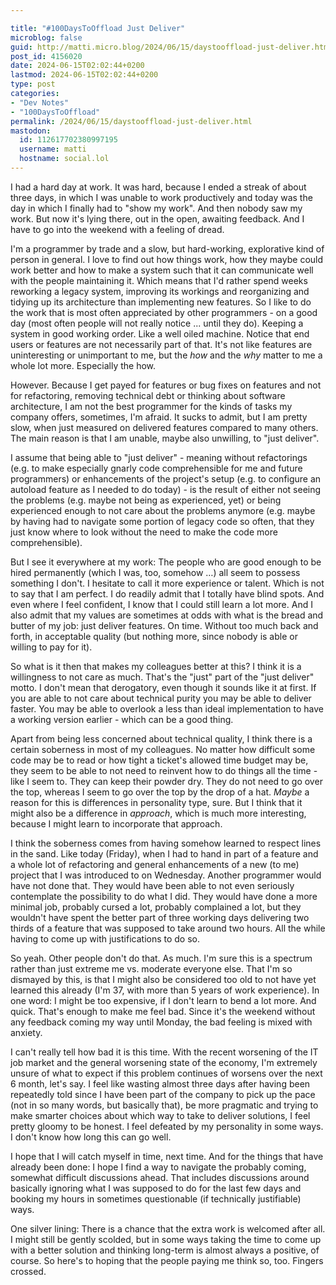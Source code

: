 ```yaml
---

title: "#100DaysToOffload Just Deliver"
microblog: false
guid: http://matti.micro.blog/2024/06/15/daystooffload-just-deliver.html
post_id: 4156020
date: 2024-06-15T02:02:44+0200
lastmod: 2024-06-15T02:02:44+0200
type: post
categories:
- "Dev Notes"
- "100DaysToOffload"
permalink: /2024/06/15/daystooffload-just-deliver.html
mastodon:
  id: 112617702380997195
  username: matti
  hostname: social.lol
---
```

I had a hard day at work. It was hard, because I ended a streak of about three days, in which I was unable to work productively and today was the day in which I finally had to "show my work". And then nobody saw my work. But now it's lying there, out in the open, awaiting feedback. And I have to go into the weekend with a feeling of dread.

I'm a programmer by trade and a slow, but hard-working, explorative kind of person in general. I love to find out how things work, how they maybe could work better and how to make a system such that it can communicate well with the people maintaining it. Which means that I'd rather spend weeks reworking a legacy system, improving its workings and reorganizing and tidying up its architecture than implementing new features. So I like to do the work that is most often appreciated by other programmers - on a good day (most often people will not really notice ... until they do). Keeping a system in good working order. Like a well oiled machine. Notice that end users or features are not necessarily part of that. It's not like features are uninteresting or unimportant to me, but the _how_ and the _why_ matter to me a whole lot more. Especially the how.

However. Because I get payed for features or bug fixes on features and not for refactoring, removing technical debt or thinking about software architecture, I am not the best programmer for the kinds of tasks my company offers, sometimes, I'm afraid. It sucks to admit, but I am pretty slow, when just measured on delivered features compared to many others. The main reason is that I am unable, maybe also unwilling, to "just deliver".

I assume that being able to "just deliver" - meaning without refactorings (e.g. to make especially gnarly code comprehensible for me and future programmers) or enhancements of the project's setup (e.g. to configure an autoload feature as I needed to do today) - is the result of either not seeing the problems (e.g. maybe not being as experienced, yet) or being experienced enough to not care about the problems anymore (e.g. maybe by having had to navigate some portion of legacy code so often, that they just know where to look without the need to make the code more comprehensible).

But I see it everywhere at my work: The people who are good enough to be hired permanently (which I was, too, somehow …) all seem to possess something I don't. I hesitate to call it more experience or talent. Which is not to say that I am perfect. I do readily admit that I totally have blind spots. And even where I feel confident, I know that I could still learn a lot more. And I also admit that my values are sometimes at odds with what is the bread and butter of my job: just deliver features. On time. Without too much back and forth, in acceptable quality (but nothing more, since nobody is able or willing to pay for it).

So what is it then that makes my colleagues better at this? I think it is a willingness to not care as much. That's the "just" part of the "just deliver" motto. I don't mean that derogatory, even though it sounds like it at first. If you are able to not care about technical purity you may be able to deliver faster. You may be able to overlook a less than ideal implementation to have a working version earlier - which can be a good thing.

Apart from being less concerned about technical quality, I think there is a certain soberness in most of my colleagues. No matter how difficult some code may be to read or how tight a ticket's allowed time budget may be, they seem to be able to not need to reinvent how to do things all the time - like I seem to. They can keep their powder dry. They do not need to go over the top, whereas I seem to go over the top by the drop of a hat. _Maybe_ a reason for this is differences in personality type, sure. But I think that it might also be a difference in _approach_, which is much more interesting, because I might learn to incorporate that approach.

I think the soberness comes from having somehow learned to respect lines in the sand. Like today (Friday), when I had to hand in part of a feature and a whole lot of refactoring and general enhancements of a new (to me) project that I was introduced to on Wednesday. Another programmer would have not done that. They would have been able to not even seriously contemplate the possibility to do what I did. They would have done a more minimal job, probably cursed a lot, probably complained a lot, but they wouldn't have spent the better part of three working days delivering two thirds of a feature that was supposed to take around two hours. All the while having to come up with justifications to do so.

So yeah. Other people don't do that. As much. I'm sure this is a spectrum rather than just extreme me vs. moderate everyone else. That I'm so dismayed by this, is that I might also be considered too old to not have yet learned this already (I'm 37, with more than 5 years of work experience). In one word: I might be too expensive, if I don't learn to bend a lot more. And quick. That's enough to make me feel bad. Since it's the weekend without any feedback coming my way until Monday, the bad feeling is mixed with anxiety.

I can't really tell how bad it is this time. With the recent worsening of the IT job market and the general worsening state of the economy, I'm extremely unsure of what to expect if this problem continues of worsens over the next 6 month, let's say. I feel like wasting almost three days after having been repeatedly told since I have been part of the company to pick up the pace (not in so many words, but basically that), be more pragmatic and trying to make smarter choices about which way to take to deliver solutions, I feel pretty gloomy to be honest. I feel defeated by my personality in some ways. I don't know how long this can go well.

I hope that I will catch myself in time, next time. And for the things that have already been done: I hope I find a way to navigate the probably coming, somewhat difficult discussions ahead. That includes discussions around basically ignoring what I was supposed to do for the last few days and booking my hours in sometimes questionable (if technically justifiable) ways.

One silver lining: There is a chance that the extra work is welcomed after all. I might still be gently scolded, but in some ways taking the time to come up with a better solution and thinking long-term is almost always a positive, of course. So here's to hoping that the people paying me think so, too. Fingers crossed.
